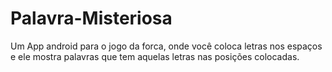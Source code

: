 # Palavra-Misteriosa
Um App android para o jogo da forca, onde você coloca letras nos espaços e ele mostra palavras que tem aquelas letras nas posições colocadas.
